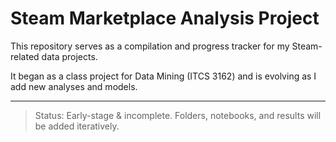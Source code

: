 # Steam Marketplace Analysis Project

This repository serves as a compilation and progress tracker for my Steam-related data projects.

It began as a class project for Data Mining (ITCS 3162) and is evolving as I add new analyses and models.

---

> Status: Early-stage & incomplete. Folders, notebooks, and results will be added iteratively.

